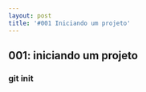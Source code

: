 ```yaml
---
layout: post
title: '#001 Iniciando um projeto'
---
```


## 001: iniciando um projeto

### git init
